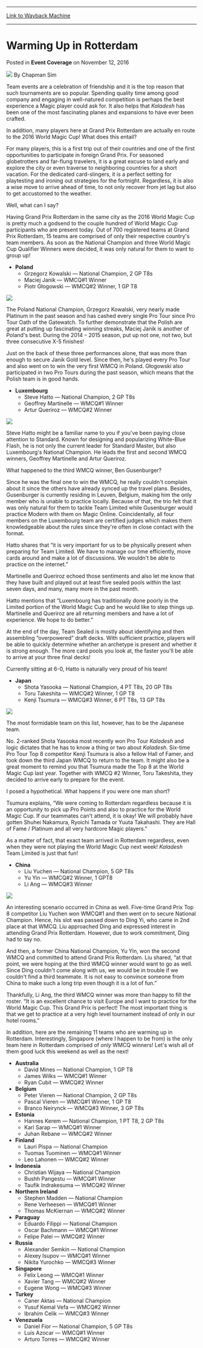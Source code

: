 
---
[Link to Wayback Machine](https://web.archive.org/web/20161113160418/http://magic.wizards.com/en/events/coverage/gprot16/warming-up-in-rotterdam-2016-11-12)

[_metadata_:author]:- "Chapman Sim"
[_metadata_:description]:- "Team events are a celebration of friendship and it is the top reason that such tournaments are so popular. Spending quality time among good company and engaging in well-natured competition is perhaps the best experience a Magic player could ask for. It also helps that Kaladesh has been one of the most fascinating planes and expansions to have ever been crafted.&#13; &#13; In addition, many players here at Grand Prix Rotterdam are actually en route to the 2016 World Magic Cup! What does this entail?"
[_metadata_:generator]:- "Drupal 7 (http://drupal.org)"
[_metadata_:node]:- "1102596"
[_metadata_:publish_date]:- "2016-11-12"
[_metadata_:source]:- "div-main-content"
[_metadata_:title]:- "Warming Up in Rotterdam"
[_metadata_:wayback_capture_timestamp]:- "2016-11-13 16:04:18"
[_metadata_:wayback_raw_url]:- "https://web.archive.org/web/20161113160418id_/http://magic.wizards.com/en/events/coverage/gprot16/warming-up-in-rotterdam-2016-11-12"
[_metadata_:wayback_url]:- "http://magic.wizards.com/en/events/coverage/gprot16/warming-up-in-rotterdam-2016-11-12"
---


Warming Up in Rotterdam
=======================



 Posted in **Event Coverage**
 on November 12, 2016 






![](https://media.magic.wizards.com/styles/auth_small/public/images/person/chapman.jpg)
By Chapman Sim











Team events are a celebration of friendship and it is the top reason that such tournaments are so popular. Spending quality time among good company and engaging in well-natured competition is perhaps the best experience a Magic player could ask for. It also helps that *Kaladesh* has been one of the most fascinating planes and expansions to have ever been crafted.


In addition, many players here at Grand Prix Rotterdam are actually en route to the 2016 World Magic Cup! What does this entail?


For many players, this is a first trip out of their countries and one of the first opportunities to participate in foreign Grand Prix. For seasoned globetrotters and far-flung travelers, it is a great excuse to land early and explore the city or even traverse to neighboring countries for a short vacation. For the dedicated card-slingers, it is a perfect setting for playtesting and ironing out strategies for the fortnight. Regardless, it is also a wise move to arrive ahead of time, to not only recover from jet lag but also to get accustomed to the weather.


Well, what can I say?


Having Grand Prix Rotterdam in the same city as the 2016 World Magic Cup is pretty much a godsend to the couple hundred of World Magic Cup participants who are present today. Out of 700 registered teams at Grand Prix Rotterdam, 15 teams are comprised of only their respective country's team members. As soon as the National Champion and three World Magic Cup Qualifier Winners were decided, it was only natural for them to want to group up!


* **Poland**
	+ Grzegorz Kowalski — National Champion, 2 GP T8s
	+ Maciej Janik — WMCQ#1 Winner
	+ Piotr Głogowski — WMCQ#2 Winner, 1 GP T8

![](https://media.wizards.com/2016/events/gprot16/gpRDAM16_D1_WarmingUpPoland.JPG)


The Poland National Champion, Grzegorz Kowalski, very nearly made Platinum in the past season and has cashed every single Pro Tour since Pro Tour Oath of the Gatewatch. To further demonstrate that the Polish are great at putting up fascinating winning streaks, Maciej Janik is another of Poland's best. During the 2014 – 2015 season, put up not one, not two, but three consecutive X-5 finishes!


Just on the back of these three performances alone, that was more than enough to secure Janik Gold level. Since then, he's played every Pro Tour and also went on to win the very first WMCQ in Poland. Głogowski also participated in two Pro Tours during the past season, which means that the Polish team is in good hands.


* **Luxembourg**
	+ Steve Hatto — National Champion, 2 GP T8s
	+ Geoffrey Martinelle — WMCQ#1 Winner
	+ Artur Queriroz — WMCQ#2 Winner

![](https://media.wizards.com/2016/events/gprot16/gpRDAM16_D1_WarmingUpLuxembourg.JPG)


Steve Hatto might be a familiar name to you if you've been paying close attention to Standard. Known for designing and popularizing White-Blue Flash, he is not only the current leader for Standard Master, but also Luxembourg's National Champion. He leads the first and second WMCQ winners, Geoffrey Martinelle and Artur Queriroz.


What happened to the third WMCQ winner, Ben Gusenburger?


Since he was the final one to win the WMCQ, he really couldn't complain about it since the others have already synced up the travel plans. Besides, Gusenburger is currently residing in Leuven, Belgium, making him the only member who is unable to practice locally. Because of that, the trio felt that it was only natural for them to tackle Team Limited while Gusenburger would practice Modern with them on Magic Online. Coincidentally, all four members on the Luxembourg team are certified judges which makes them knowledgeable about the rules since they're often in close contact with the format.


Hatto shares that “it is very important for us to be physically present when preparing for Team Limited. We have to manage our time efficiently, move cards around and make a lot of discussions. We wouldn't be able to practice on the internet.”


Martinelle and Queriroz echoed those sentiments and also let me know that they have built and played out at least five sealed pools within the last seven days, and many, many more in the past month.


Hatto mentions that “Luxembourg has traditionally done poorly in the Limited portion of the World Magic Cup and he would like to step things up. Martinelle and Queriroz are all returning members and have a lot of experience. We hope to do better.”


At the end of the day, Team Sealed is mostly about identifying and then assembling “overpowered” draft decks. With sufficient practice, players will be able to quickly determine whether an archetype is present and whether it is strong enough. The more card pools you look at, the faster you'll be able to arrive at your three final decks!


Currently sitting at 6-0, Hatto is naturally very proud of his team!


* **Japan**
	+ Shota Yasooka — National Champion, 4 PT T8s, 20 GP T8s
	+ Toru Takeshita — WMCQ#2 Winner, 1 GP T8
	+ Kenji Tsumura — WMCQ#3 Winner, 6 PT T8s, 13 GP T8s

![](https://media.wizards.com/2016/events/gprot16/gpRDAM16_D1_WarmingUpJapan.JPG)


The most formidable team on this list, however, has to be the Japanese team.


No. 2-ranked Shota Yasooka most recently won Pro Tour *Kaladesh* and logic dictates that he has to know a thing or two about *Kaladesh*. Six-time Pro Tour Top 8 competitor Kenji Tsumura is also a fellow Hall of Famer, and took down the third Japan WMCQ to return to the team. It might also be a great moment to remind you that Tsumura made the Top 8 at the World Magic Cup last year. Together with WMCQ #2 Winner, Toru Takeshita, they decided to arrive early to prepare for the event.


I posed a hypothetical. What happens if you were one man short?


Tsumura explains, “We were coming to Rotterdam regardless because it is an opportunity to pick up Pro Points and also to practice for the World Magic Cup. If our teammates can't attend, it is okay! We will probably have gotten Shuhei Nakamura, Ryoichi Tamada or Yuuta Takahashi. They are Hall of Fame / Platinum and all very hardcore Magic players.”


As a matter of fact, that exact team arrived in Rotterdam regardless, even when they were not playing the World Magic Cup next week! *Kaladesh* Team Limited is just that fun!


* **China**
	+ Liu Yuchen — National Champion, 5 GP T8s
	+ Yu Yin — WMCQ#2 Winner, 1 GPT8
	+ Li Ang — WMCQ#3 Winner

![](https://media.wizards.com/2016/events/gprot16/gpRDAM16_D1_WarmingUpChina.jpg)


An interesting scenario occurred in China as well. Five-time Grand Prix Top 8 competitor Liu Yuchen won WMCQ#1 and then went on to secure National Champion. Hence, his slot was passed down to Ding Yi, who came in 2nd place at that WMCQ. Liu approached Ding and expressed interest in attending Grand Prix Rotterdam. However, due to work commitment, Ding had to say no.


And then, a former China National Champion, Yu Yin, won the second WMCQ and committed to attend Grand Prix Rotterdam. Liu shared, “at that point, we were hoping at the third WMCQ winner would want to go as well. Since Ding couldn't come along with us, we would be in trouble if we couldn't find a third teammate. It is not easy to convince someone from China to make such a long trip even though it is a lot of fun.”


Thankfully, Li Ang, the third WMCQ winner was more than happy to fill the roster. “It is an excellent chance to visit Europe and I want to practice for the World Magic Cup. This Grand Prix is perfect! The most important thing is that we get to practice at a very high level tournament instead of only in our hotel rooms.”


In addition, here are the remaining 11 teams who are warming up in Rotterdam. Interestingly, Singapore (where I happen to be from) is the only team here in Rotterdam comprised of *only* WMCQ winners! Let's wish all of them good luck this weekend as well as the next!


* **Australia**
	+ David Mines — National Champion, 1 GP T8
	+ James Wilks — WMCQ#1 Winner
	+ Ryan Cubit — WMCQ#2 Winner
* **Belgium**
	+ Peter Vieren — National Champion, 2 GP T8s
	+ Pascal Vieren — WMCQ#1 Winner, 1 GP T8
	+ Branco Neirynck — WMCQ#3 Winner, 3 GP T8s
* **Estonia**
	+ Hannes Kerem — National Champion, 1 PT T8, 2 GP T8s
	+ Karl Sarap — WMCQ#1 Winner
	+ Juhan Rebane — WMCQ#2 Winner
* **Finland**
	+ Lauri Pispa — National Champion
	+ Tuomas Tuominen — WMCQ#1 Winner
	+ Leo Lahonen — WMCQ#2 Winner
* **Indonesia**
	+ Christian Wijaya — National Champion
	+ Bushh Pangestu — WMCQ#1 Winner
	+ Taufik Indrakesuma — WMCQ#2 Winner
* **Northern Ireland**
	+ Stephen Madden — National Champion
	+ Rene Verheesen — WMCQ#1 Winner
	+ Thomas McKiernan — WMCQ#2 Winner
* **Paraguay**
	+ Eduardo Filippi — National Champion
	+ Oscar Bachmann — WMCQ#1 Winner
	+ Felipe Palei — WMCQ#2 Winner
* **Russia**
	+ Alexander Semkin — National Champion
	+ Alexey Isupov — WMCQ#1 Winner
	+ Nikita Yurochko — WMCQ#3 Winner
* **Singapore**
	+ Felix Leong — WMCQ#1 Winner
	+ Xavier Tang — WMCQ#2 Winner
	+ Eugene Wong — WMCQ#3 Winner
* **Turkey**
	+ Caner Aktas — National Champion
	+ Yusuf Kemal Vefa — WMCQ#2 Winner
	+ Ibrahim Celik — WMCQ#3 Winner
* **Venezuela**
	+ Daniel Fior — National Champion, 5 GP T8s
	+ Luis Azocar — WMCQ#1 Winner
	+ Arturo Torres — WMCQ#2 Winner

 







